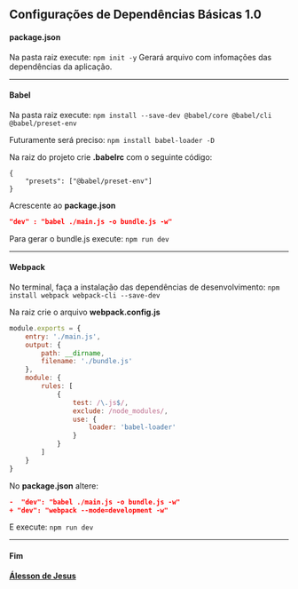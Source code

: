 ## Configurações de Dependências Básicas 1.0

#### package.json
Na pasta raiz execute:
`npm init -y`
Gerará arquivo com infomações das dependências da aplicação.

------------

#### Babel
Na pasta raiz execute:
`npm install --save-dev @babel/core @babel/cli @babel/preset-env`

Futuramente será preciso:
`npm install babel-loader -D`

Na raiz do projeto crie **.babelrc** com o seguinte código:


    {
        "presets": ["@babel/preset-env"]
    }

Acrescente ao **package.json**
```json
"dev" : "babel ./main.js -o bundle.js -w"
```
Para gerar o bundle.js execute:
`npm run dev`

------------

#### Webpack
No terminal, faça a instalação das dependências de desenvolvimento:
`npm install webpack webpack-cli --save-dev`

Na raiz crie o arquivo **webpack.config.js**
```javascript
module.exports = {
    entry: './main.js',
    output: {
        path: __dirname,
        filename: './bundle.js'
    },
    module: {
        rules: [
            {
                test: /\.js$/,
                exclude: /node_modules/,
                use: {
                    loader: 'babel-loader'
                }
            }
        ]
    }
}
```

No **package.json** altere:
```json
-  "dev": "babel ./main.js -o bundle.js -w"
+ "dev": "webpack --mode=development -w"
```

E execute:
`npm run dev`

------------

#### Fim

**[Álesson de Jesus](https://github.com/alessondejesus "Álesson de Jesus")**